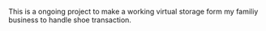 This is a ongoing project to make a working virtual storage form my familiy business to handle shoe transaction.
